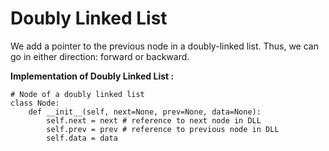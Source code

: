 # Doubly Linked List
We add a pointer to the previous node in a doubly-linked list. Thus, we can go in either direction: forward or backward.


**Implementation of Doubly Linked List :**
```
# Node of a doubly linked list 
class Node: 
	def __init__(self, next=None, prev=None, data=None): 
		self.next = next # reference to next node in DLL 
		self.prev = prev # reference to previous node in DLL 
		self.data = data 
```
